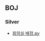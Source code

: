 ## BOJ

### Silver
* [회의실 배정.py](https://github.com/Gyeongsu1997/Problem-Solving/tree/main/%EB%B0%B1%EC%A4%80/Silver/1931.%E2%80%85%ED%9A%8C%EC%9D%98%EC%8B%A4%E2%80%85%EB%B0%B0%EC%A0%95)
